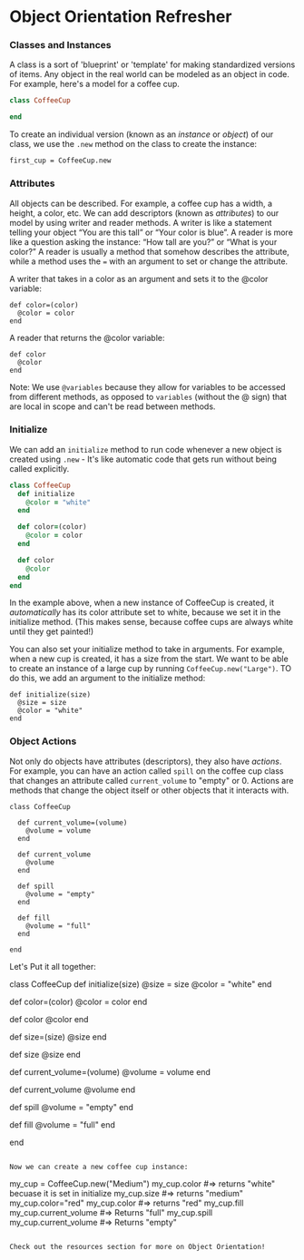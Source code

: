 # Object Orientation Refresher


### Classes and Instances

A class is a sort of 'blueprint' or 'template' for making standardized versions of items. Any object in the real world can be modeled as an object in code. For example, here's a model for a coffee cup.

```ruby
class CoffeeCup

end
```
To create an individual version (known as an *instance* or *object*) of our class, we use the `.new` method on the class to create the instance:
```
first_cup = CoffeeCup.new
```
### Attributes

All objects can be described. For example, a coffee cup has a width, a height, a color, etc. We can add descriptors (known as *attributes*) to our model by using writer and reader methods. A writer is like a statement telling your object “You are this tall” or “Your color is blue”. A reader is more like a question asking the instance: “How tall are you?” or “What is your color?” A reader is usually a method that somehow describes the attribute, while a method uses the `=` with an argument to set or change the attribute.

A writer that takes in a color as an argument and sets it to the @color variable:
```
def color=(color)
  @color = color
end
```

A reader that returns the @color variable:
```
def color
  @color
end
```

Note: We use `@variables` because they allow for variables to be accessed from different methods, as opposed to `variables` (without the @ sign) that are local in scope and can't be read between methods.

### Initialize

We can add an `initialize` method to run code whenever a new object is created using `.new` - It's like automatic code that gets run without being called explicitly.

```RUBY
class CoffeeCup
  def initialize
    @color = "white"
  end

  def color=(color)
    @color = color
  end

  def color
    @color
  end
end
```
In the example above, when a new instance of CoffeeCup is created, it *automatically* has its color attribute set to white, because we set it in the initialize method. (This makes sense, because coffee cups are always white until they get painted!)

You can also set your initialize method to take in arguments. For example, when a new cup is created, it has a size from the start. We want to be able to create an instance of a large cup by running `CoffeeCup.new("Large")`. TO do this, we add an argument to the initialize method:

```
def initialize(size)
  @size = size
  @color = "white"
end  
```

### Object Actions

Not only do objects have attributes (descriptors), they also have *actions*. For example, you can have an action called `spill` on the coffee cup class that changes an attribute called `current_volume` to "empty" or 0. Actions are methods that change the object itself or other objects that it interacts with.

```
class CoffeeCup

  def current_volume=(volume)
    @volume = volume
  end

  def current_volume
    @volume
  end

  def spill
    @volume = "empty"
  end

  def fill
    @volume = "full"
  end

end

```

Let's Put it all together:

class CoffeeCup
  def initialize(size)
    @size = size
    @color = "white"
  end

  def color=(color)
    @color = color
  end

  def color
    @color
  end

  def size=(size)
    @size
  end

  def size
    @size
  end
  
  def current_volume=(volume)
    @volume = volume
  end

  def current_volume
    @volume
  end

  def spill
    @volume = "empty"
  end

  def fill
    @volume = "full"
  end

end

```

Now we can create a new coffee cup instance:

```
 my_cup = CoffeeCup.new("Medium")
 my_cup.color #=> returns "white" becuase it is set in initialize
 my_cup.size #=> returns "medium"
 my_cup.color="red"
 my_cup.color #=> returns "red"
 my_cup.fill
 my_cup.current_volume #=> Returns "full"
 my_cup.spill
 my_cup.current_volume #=> Returns "empty"
```

Check out the resources section for more on Object Orientation!
